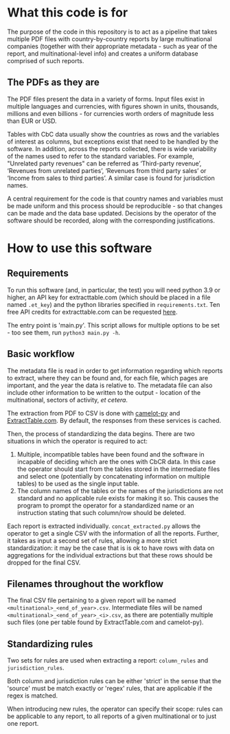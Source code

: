 # What this code is for
The purpose of the code in this repository is to act as a pipeline that takes multiple PDF files with country-by-country reports by large multinational companies (together with their appropriate metadata - such as year of the report, and multinational-level info) and creates a uniform database comprised of such reports.
## The PDFs as they are
The PDF files present the data in a variety of forms. Input files exist in multiple languages and currencies, with figures shown in units, thousands, millions and even billions - for currencies worth orders of magnitude less than EUR or USD.

Tables with CbC data usually show the countries as rows and the variables of interest as columns, but exceptions exist that need to be handled by the software. In addition, across the reports collected, there is wide variability of the names used to refer to the standard variables. For example, "Unrelated party revenues" can be referred as ‘Third-party revenue’, ‘Revenues from unrelated parties’, ‘Revenues from third party sales’ or ‘Income from sales to third parties’. A similar case is found for jurisdiction names.

A central requirement for the code is that country names and variables must be made uniform and this process should be reproducible - so that changes can be made and the data base updated. Decisions by the operator of the software should be recorded, along with the corresponding justifications.  

# How to use this software
## Requirements
To run this software (and, in particular, the test) you will need python 3.9 or higher, an API key for extracttable.com (which should be placed in a file named `.et_key`) and the python libraries specified in `requirements.txt`. Ten free API credits for extracttable.com can be requested [here](https://www.extracttable.com/signup/trial.html).

The entry point is 'main.py'. This script allows for multiple options to be set - too see them, run `python3 main.py -h`.



## Basic workflow
The metadata file is read in order to get information regarding which reports to extract, where they can be found and, for each file, which pages are important, and the year the data is relative to. The metadata file can also include other information to be written to the output - location of the multinational, sectors of activity, _et cetera_.

The extraction from PDF to CSV is done with [camelot-py](https://pypi.org/project/camelot-py/) and [ExtractTable.com](https://www.extracttable.com). By default, the responses from these services is cached.

Then, the process of standardizing the data begins. There are two situations in which the operator is required to act:
1. Multiple, incompatible tables have been found and the software in incapable of deciding which are the ones with CbCR data. In this case the operator should start from the tables stored in the intermediate files and select one (potentially by concatenating information on multiple tables) to be used as the single input table.
2. The column names of the tables or the names of the jurisdictions are not standard and no applicable rule exists for making it so. This causes the program to prompt the operator for a standardized name or an instruction stating that such column/row should be deleted.

Each report is extracted individually. `concat_extracted.py` allows the operator to get a single CSV with the information of all the reports. Further, it takes as input a second set of rules, allowing a more strict standardization: it may be the case that is is ok to have rows with data on aggregations for the individual extractions but that these rows should be dropped for the final CSV.

## Filenames throughout the workflow
The final CSV file pertaining to a given report will be named `<multinational>_<end_of_year>.csv`. Intermediate files will be named `<multinational>_<end_of_year>_<i>.csv`, as there are potentially multiple such files (one per table found by ExtractTable.com and camelot-py).


## Standardizing rules
Two sets for rules are used when extracting a report: `column_rules` and `jurisdiction_rules`.

Both column and jurisdiction rules can be either 'strict' in the sense that the 'source' must be match exactly or 'regex' rules, that are applicable if the regex is matched. 

When introducing new rules, the operator can specify their scope: rules can be applicable to any report, to all reports of a given multinational or to just one report.
